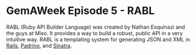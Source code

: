 # GemAWeek Episode 5 - RABL

RABL (Ruby API Builder Language) was created by Nathan Esquinazi and the
guys at Miso. It provides a way to build a robust, public API in a very
intuitive way. RABL is a templating system for generating JSON and XML
in [Rails](http://rubyonrails.org), [Padrino](http://padrinorb.com),
and [Sinatra](http://www.sinatrarb.com/).
